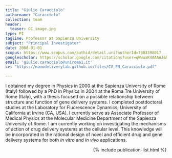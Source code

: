 ```yaml
---
title: "Giulio Caracciolo"
authorname: "Caracciolo"
collection: team
header: 
  teaser: GC_image.jpg
type: PI
tagline: Professor at Sapienza University
subject: "Principal Investigator"
date: 2008-01-01
scopus: https://www.scopus.com/authid/detail.uri?authorId=7003398017
googlescholar: https://scholar.google.com/citations?user=qWwuxK4AAAAJ&hl=it&oi=ao
email: 'giulio.caracciolo@uniroma1.it'
cv: "https://nanodeliverylab.github.io/files/CV_EN_Caracciolo.pdf"

---
```


<p align= "justify">

I obtained my degree in Physics in 2000 at the Sapienza University of Rome (Italy) followed by a PhD in Physics in 2004 at the Roma Tre University of Rome (Italy), with a thesis focused on a possible relationship between structure and function of gene delivery systems. I completed postdoctoral studies at the Laboratory for Fluorescence Dynamics, University of California at Irvine (CA, USA). I currently serve as Associate Professor of Medical Physics at the Molecular Medicine Department of the Sapienza University of Rome. I am currently working on investigating the mechanisms of action of drug delivery systems at the cellular level. This knowledge will be incorporated in the rational design of novel and efficient drug and gene delivery systems for both <em>in vitro</em> and <em>in vivo</em> applications.

<div style="text-align: right"> 

{% include publication-list.html %}
